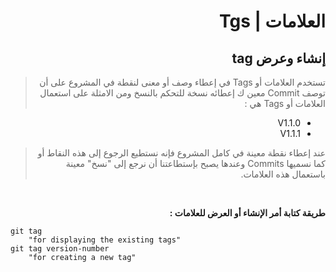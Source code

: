 <div dir="rtl">

# العلامات | Tgs
## إنشاء وعرض tag

> تستخدم العلامات أو Tags في إعطاء وصف أو معنى لنقطة في المشروع على أن توصف Commit معين ك إعطائه نسخة للتحكم بالنسخ ومن الامثلة على استعمال العلامات  أو Tags هي :

- V1.1.0
- V1.1.1

> عند إعطاء نقطة معينة في كامل المشروع فإنه نستطيع الرجوع إلى هذه النقاط أو كما نسميها Commits وعندها يصبح  بإستطاعتنا أن نرجع إلى "نسخ" معينة باستعمال هذه العلامات. 

<br>

**طريقة كتابة أمر الإنشاء أو العرض للعلامات :**

<div dir="ltr">

```
git tag
    "for displaying the existing tags"
git tag version-number
    "for creating a new tag"
```
</div>

</div>